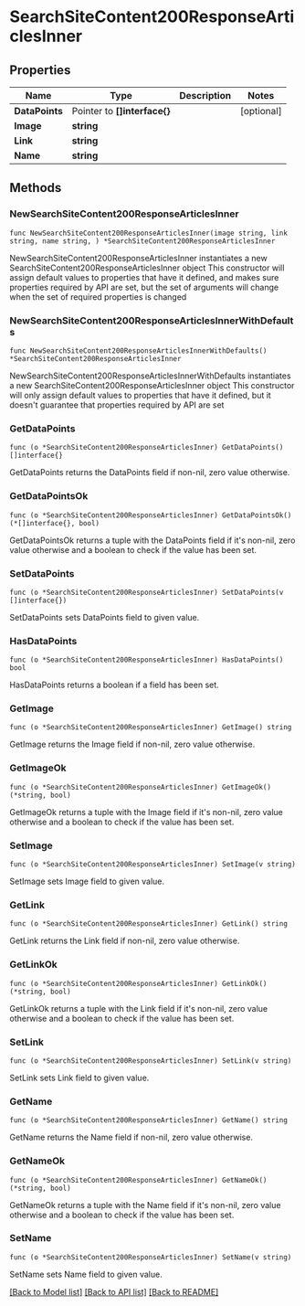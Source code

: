 # SearchSiteContent200ResponseArticlesInner

## Properties

Name | Type | Description | Notes
------------ | ------------- | ------------- | -------------
**DataPoints** | Pointer to **[]interface{}** |  | [optional] 
**Image** | **string** |  | 
**Link** | **string** |  | 
**Name** | **string** |  | 

## Methods

### NewSearchSiteContent200ResponseArticlesInner

`func NewSearchSiteContent200ResponseArticlesInner(image string, link string, name string, ) *SearchSiteContent200ResponseArticlesInner`

NewSearchSiteContent200ResponseArticlesInner instantiates a new SearchSiteContent200ResponseArticlesInner object
This constructor will assign default values to properties that have it defined,
and makes sure properties required by API are set, but the set of arguments
will change when the set of required properties is changed

### NewSearchSiteContent200ResponseArticlesInnerWithDefaults

`func NewSearchSiteContent200ResponseArticlesInnerWithDefaults() *SearchSiteContent200ResponseArticlesInner`

NewSearchSiteContent200ResponseArticlesInnerWithDefaults instantiates a new SearchSiteContent200ResponseArticlesInner object
This constructor will only assign default values to properties that have it defined,
but it doesn't guarantee that properties required by API are set

### GetDataPoints

`func (o *SearchSiteContent200ResponseArticlesInner) GetDataPoints() []interface{}`

GetDataPoints returns the DataPoints field if non-nil, zero value otherwise.

### GetDataPointsOk

`func (o *SearchSiteContent200ResponseArticlesInner) GetDataPointsOk() (*[]interface{}, bool)`

GetDataPointsOk returns a tuple with the DataPoints field if it's non-nil, zero value otherwise
and a boolean to check if the value has been set.

### SetDataPoints

`func (o *SearchSiteContent200ResponseArticlesInner) SetDataPoints(v []interface{})`

SetDataPoints sets DataPoints field to given value.

### HasDataPoints

`func (o *SearchSiteContent200ResponseArticlesInner) HasDataPoints() bool`

HasDataPoints returns a boolean if a field has been set.

### GetImage

`func (o *SearchSiteContent200ResponseArticlesInner) GetImage() string`

GetImage returns the Image field if non-nil, zero value otherwise.

### GetImageOk

`func (o *SearchSiteContent200ResponseArticlesInner) GetImageOk() (*string, bool)`

GetImageOk returns a tuple with the Image field if it's non-nil, zero value otherwise
and a boolean to check if the value has been set.

### SetImage

`func (o *SearchSiteContent200ResponseArticlesInner) SetImage(v string)`

SetImage sets Image field to given value.


### GetLink

`func (o *SearchSiteContent200ResponseArticlesInner) GetLink() string`

GetLink returns the Link field if non-nil, zero value otherwise.

### GetLinkOk

`func (o *SearchSiteContent200ResponseArticlesInner) GetLinkOk() (*string, bool)`

GetLinkOk returns a tuple with the Link field if it's non-nil, zero value otherwise
and a boolean to check if the value has been set.

### SetLink

`func (o *SearchSiteContent200ResponseArticlesInner) SetLink(v string)`

SetLink sets Link field to given value.


### GetName

`func (o *SearchSiteContent200ResponseArticlesInner) GetName() string`

GetName returns the Name field if non-nil, zero value otherwise.

### GetNameOk

`func (o *SearchSiteContent200ResponseArticlesInner) GetNameOk() (*string, bool)`

GetNameOk returns a tuple with the Name field if it's non-nil, zero value otherwise
and a boolean to check if the value has been set.

### SetName

`func (o *SearchSiteContent200ResponseArticlesInner) SetName(v string)`

SetName sets Name field to given value.



[[Back to Model list]](../README.md#documentation-for-models) [[Back to API list]](../README.md#documentation-for-api-endpoints) [[Back to README]](../README.md)


